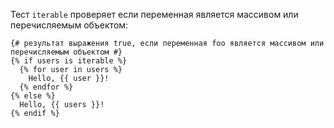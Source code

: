 Тест ```iterable``` проверяет если переменная является массивом или перечисляемым объектом:

```twig
{# результат выражения true, если переменная foo является массивом или перечисляемым объектом #}
{% if users is iterable %}
  {% for user in users %}
    Hello, {{ user }}!
  {% endfor %}
{% else %}
  Hello, {{ users }}!
{% endif %}
```
